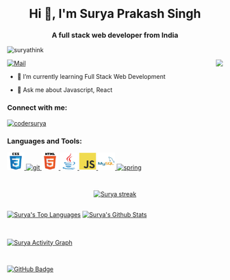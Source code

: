 <!-- - 👋 Hi, I’m Surya Prakash Singh
- 👀 I’m interested in Listening to Podcasts,Reading Books,Playing Chess.
- 🌱 I’m currently learning Full Stack Web Development(MERN).
- 📫 You can reach me at suryaprakashsingh110@gmail.com

<!---
suryathink/suryathink is a ✨ special ✨ repository because its `README.md` (this file) appears on your GitHub profile.
You can click the Preview link to take a look at your changes.
--->

<!-- <p align="left"> <img src="https://komarev.com/ghpvc/?username=suryathink&label=Profile%20views&color=0e75b6&style=flat" alt="suryathink" /> </p> -->

<br> 









<h1 align="center">Hi 👋, I'm Surya Prakash Singh</h1>
<h3 align="center">A full stack web developer from India</h3>

<p align="left"> <img src="https://komarev.com/ghpvc/?username=suryathink&label=Profile%20views&color=0e75b6&style=flat" alt="suryathink" /> </p>
<img style="height: 300px;"  align="right" src="https://c.tenor.com/2uyENRmiUt0AAAAM/coding.gif"></img>

<!-- <p align="left"> <a href="https://akash-github-25.github.io/" target="blank"><img src="https://img.shields.io/badge/Portfolio_-000?style=for-the-badge&logo=ko-fi&logoColor=blue" alt="Akash__Mishra" /></a> </p> -->

<p align="left"> <a href="mailto:suryaprakashsingh110@gmail.com" target="blank"><img src="https://img.shields.io/badge/Reach_to_me_via_Mail_-000?style=for-the-badge&logo=gmail&logoColor=gold" alt="Mail" /></a> </p>

<!-- <p align="left"> <a href="https://drive.google.com/file/d/1wpB4xqCoIRlumqVN95RXQl6OEbWncXKe/view?usp=sharing" target="blank"><img src="https://img.shields.io/badge/Resume_-000?style=for-the-badge&logo=files&logoColor=yellow" alt="Resume" /></a> </p> -->

- 🌱 I’m currently learning Full Stack Web Development

- 💬 Ask me about Javascript, React

<h3 align="left">Connect with me:</h3>
<p align="left">
<a href="https://linkedin.com/in/codersurya" target="blank"><img align="center" src="https://raw.githubusercontent.com/suryathink/github-profile-readme-generator/master/src/images/icons/Social/linked-in-alt.svg" alt="codersurya" height="30" width="40" /></a>
</p>

<h3 align="left">Languages and Tools:</h3>
<p align="left"> <a href="https://www.w3schools.com/css/" target="_blank" rel="noreferrer"> <img src="https://raw.githubusercontent.com/devicons/devicon/master/icons/css3/css3-original-wordmark.svg" alt="css3" width="40" height="40"/> </a>  <a href="https://git-scm.com/" target="_blank" rel="noreferrer"> <img src="https://www.vectorlogo.zone/logos/git-scm/git-scm-icon.svg" alt="git" width="40" height="40"/> </a> <a href="https://www.w3.org/html/" target="_blank" rel="noreferrer"> <img src="https://raw.githubusercontent.com/devicons/devicon/master/icons/html5/html5-original-wordmark.svg" alt="html5" width="40" height="40"/> </a> <a href="https://www.java.com" target="_blank" rel="noreferrer"> <img src="https://raw.githubusercontent.com/devicons/devicon/master/icons/java/java-original.svg" alt="java" width="40" height="40"/> </a> <a href="https://developer.mozilla.org/en-US/docs/Web/JavaScript" target="_blank" rel="noreferrer"> <img src="https://raw.githubusercontent.com/devicons/devicon/master/icons/javascript/javascript-original.svg" alt="javascript" width="40" height="40"/> </a>  <a href="https://www.mysql.com/" target="_blank" rel="noreferrer"> <img src="https://raw.githubusercontent.com/devicons/devicon/master/icons/mysql/mysql-original-wordmark.svg" alt="mysql" width="40" height="40"/> </a> <a href="https://spring.io/" target="_blank" rel="noreferrer"> <img src="https://www.vectorlogo.zone/logos/springio/springio-icon.svg" alt="spring" width="40" height="40"/> </a> </p>

<br>
<p align="center">
    <a href="https://github.com/suryathink/github-readme-streak-stats">
        <img title="🔥 Get streak stats for your profile at git.io/streak-stats" alt="Surya streak" src="https://github-readme-streak-stats.herokuapp.com/?user=suryathink&theme=black-ice&hide_border=true&stroke=0000&background=060A0CD0"/>
    </a>
</p>
 <br/> <div>
    <a  href="https://github.com/suryathink/github-readme-stats"><img alt="Surya's Top Languages" src="https://github-readme-stats.vercel.app/api/top-langs/?username=suryathink&langs_count=8&count_private=true&layout=compact&theme=react&hide_border=true&bg_color=0D1117" /></a>
    <a href="https://github.com/suryathink/github-readme-stats"><img alt="Surya's Github Stats" src="https://github-readme-stats.vercel.app/api?username=suryathink&show_icons=true&count_private=true&theme=react&hide_border=true&bg_color=0D1117" /></a></div>
   
 
  <br/>

<br/>

<a href="https://github.com/suryathink/github-readme-activity-graph"><img alt="Surya Activity Graph" src="https://github-readme-activity-graph.cyclic.app/graph?username=suryathink&bg_color=0D1117&color=5BCDEC&line=5BCDEC&point=FFFFFF&hide_border=true" /></a>

<br/>

<a align="right" href="https://github.com/suryathink?tab=followers"><img src="https://img.shields.io/github/followers/suryathink?label=Followers&style=social" alt="GitHub Badge"></a>
